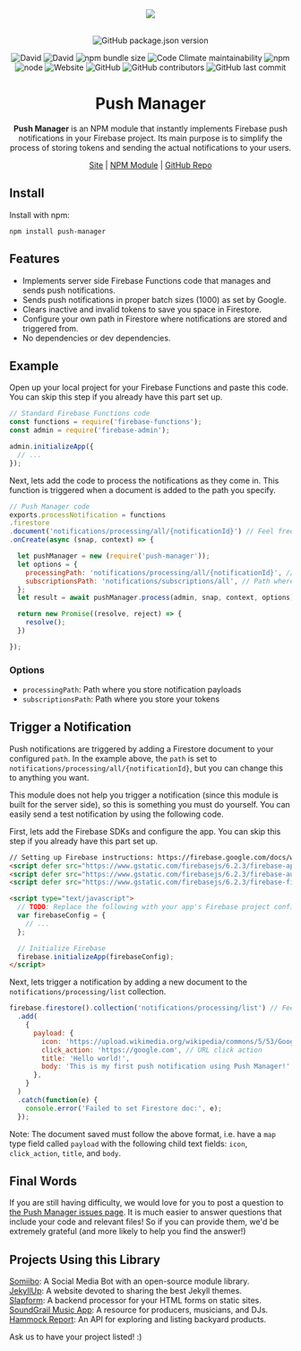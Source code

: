 <div align="center">
  <a href="https://cdn.itwcreativeworks.com/assets/itw-creative-works/images/logo/itw-creative-works-brandmark-black-x.svg">
    <img src="https://cdn.itwcreativeworks.com/assets/itw-creative-works/images/logo/itw-creative-works-brandmark-black-x.svg">
  </a>
  <br>
  <br>

![GitHub package.json version](https://img.shields.io/github/package-json/v/itw-creative-works/push-manager.svg)

![David](https://img.shields.io/david/itw-creative-works/push-manager.svg)
![David](https://img.shields.io/david/dev/itw-creative-works/push-manager.svg) <!-- ![GitHub code size in bytes](https://img.shields.io/github/languages/code-size/itw-creative-works/push-manager.svg) -->
![npm bundle size](https://img.shields.io/bundlephobia/min/push-manager.svg)
![Code Climate maintainability](https://img.shields.io/codeclimate/maintainability-percentage/itw-creative-works/push-manager.svg)
![npm](https://img.shields.io/npm/dm/push-manager.svg) <!-- [![NPM total downloads](https://img.shields.io/npm/dt/push-manager.svg?style=flat)](https://npmjs.org/package/push-manager) -->
![node](https://img.shields.io/node/v/push-manager.svg)
![Website](https://img.shields.io/website/https/itwcreativeworks.com.svg)
![GitHub](https://img.shields.io/github/license/itw-creative-works/push-manager.svg)
![GitHub contributors](https://img.shields.io/github/contributors/itw-creative-works/push-manager.svg)
![GitHub last commit](https://img.shields.io/github/last-commit/itw-creative-works/push-manager.svg)


# Push Manager
**Push Manager** is an NPM module that instantly implements Firebase push notifications in your Firebase project. Its main purpose is to simplify the process of storing tokens and sending the actual notifications to your users.

[Site](https://itwcreativeworks.com) | [NPM Module](https://www.npmjs.com/package/push-manager) | [GitHub Repo](https://github.com/itw-creative-works/push-manager)

</div>

## Install
Install with npm:
```shell
npm install push-manager
```

## Features
* Implements server side Firebase Functions code that manages and sends push notifications.
* Sends push notifications in proper batch sizes (1000) as set by Google.
* Clears inactive and invalid tokens to save you space in Firestore.
* Configure your own path in Firestore where notifications are stored and triggered from.
* No dependencies or dev dependencies.


## Example
Open up your local project for your Firebase Functions and paste this code. You can skip this step if you already have this part set up.
```js
// Standard Firebase Functions code
const functions = require('firebase-functions');
const admin = require('firebase-admin');

admin.initializeApp({
  // ...
});

```

Next, lets add the code to process the notifications as they come in. This function is triggered when a document is added to the path you specify.
```js
// Push Manager code
exports.processNotification = functions
.firestore
.document('notifications/processing/all/{notificationId}') // Feel free to change the path
.onCreate(async (snap, context) => {

  let pushManager = new (require('push-manager'));
  let options = {
    processingPath: 'notifications/processing/all/{notificationId}', // Path where you store notification payloads. Can be anything but must be the same as the path from line 3
    subscriptionsPath: 'notifications/subscriptions/all', // Path where you store your tokens
  };
  let result = await pushManager.process(admin, snap, context, options);

  return new Promise((resolve, reject) => {
    resolve();
  })

});
```

### Options
* `processingPath`: Path where you store notification payloads
* `subscriptionsPath`: Path where you store your tokens

## Trigger a Notification
Push notifications are triggered by adding a Firestore document to your configured `path`. In the example above, the `path` is set to `notifications/processing/all/{notificationId}`, but you can change this to anything you want.

This module does not help you trigger a notification (since this module is built for the server side), so this is something you must do yourself. You can easily send a test notification by using the following code.

First, lets add the Firebase SDKs and configure the app. You can skip this step if you already have this part set up.
```html
// Setting up Firebase instructions: https://firebase.google.com/docs/web/setup
<script defer src="https://www.gstatic.com/firebasejs/6.2.3/firebase-app.js"></script>
<script defer src="https://www.gstatic.com/firebasejs/6.2.3/firebase-auth.js"></script>
<script defer src="https://www.gstatic.com/firebasejs/6.2.3/firebase-firestore.js"></script>

<script type="text/javascript">
  // TODO: Replace the following with your app's Firebase project configuration
  var firebaseConfig = {
    // ...
  };

  // Initialize Firebase
  firebase.initializeApp(firebaseConfig);
</script>
```

Next, lets trigger a notification by adding a new document to the `notifications/processing/list` collection.
```js
firebase.firestore().collection('notifications/processing/list') // Feel free to change the path but make sure to keep it consistent!
  .add(
    {
      payload: {
        icon: 'https://upload.wikimedia.org/wikipedia/commons/5/53/Google_%22G%22_Logo.svg', // Link to notification icon
        click_action: 'https://google.com', // URL click action
        title: 'Hello world!',
        body: 'This is my first push notification using Push Manager!',
      },
    }
  )
  .catch(function(e) {
    console.error('Failed to set Firestore doc:', e);
  });
```

Note: The document saved must follow the above format, i.e. have a `map` type field called `payload` with the following child text fields: `icon`, `click_action`, `title`, and `body`.

## Final Words
If you are still having difficulty, we would love for you to post
a question to [the Push Manager issues page](https://github.com/itw-creative-works/push-manager/issues). It is much easier to answer questions that include your code and relevant files! So if you can provide them, we'd be extremely grateful (and more likely to help you find the answer!)

## Projects Using this Library
[Somiibo](https://somiibo.com/): A Social Media Bot with an open-source module library. <br>
[JekyllUp](https://jekyllup.com/): A website devoted to sharing the best Jekyll themes. <br>
[Slapform](https://slapform.com/): A backend processor for your HTML forms on static sites. <br>
[SoundGrail Music App](https://app.soundgrail.com/): A resource for producers, musicians, and DJs. <br>
[Hammock Report](https://hammockreport.com/): An API for exploring and listing backyard products. <br>

Ask us to have your project listed! :)
